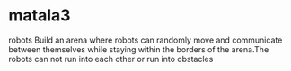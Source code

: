 # matala3
robots
Build an arena where robots can randomly move and communicate between themselves while staying within the borders of the arena.The robots can not run into each other or run into obstacles

